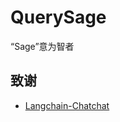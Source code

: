 # QuerySage
“Sage”意为智者

## 致谢
- [Langchain-Chatchat](https://github.com/chatchat-space/Langchain-Chatchat)
